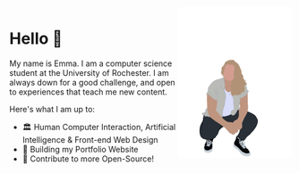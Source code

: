 <img align="right" width="40%" src="https://github.com/emma-campbell/emma-campbell/blob/master/assets/IMG_0130.PNG">

# Hello 👋

My name is Emma. I am a computer science student at the University of Rochester. I am always down for a good challenge, and open to experiences that teach me new content.

Here's what I am up to:
- 🏛 Human Computer Interaction, Artificial Intelligence & Front-end Web Design
- 🌱 Building my Portfolio Website
- 🥅 Contribute to more Open-Source!
